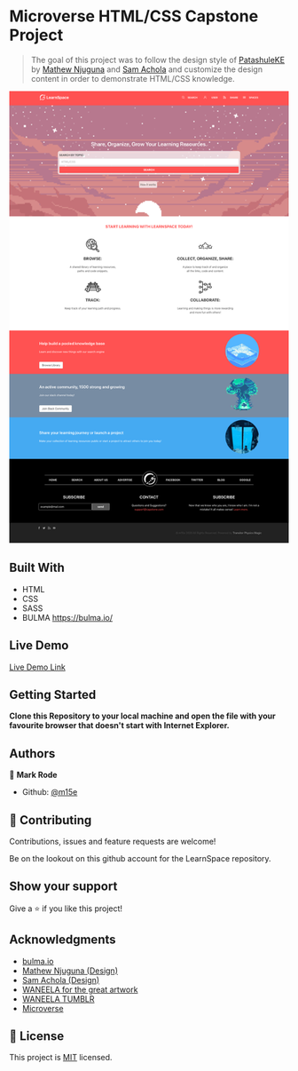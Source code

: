 # Microverse HTML/CSS Capstone Project

> The goal of this project was to follow the design style of [PatashuleKE](https://www.behance.net/gallery/25563385/PatashuleKE) by [Mathew Njuguna](https://www.behance.net/mathewnjuguna) and [Sam Achola](https://www.behance.net/aweSam) and customize the design content in order to demonstrate HTML/CSS knowledge.

![screenshot](./screenshot.png)


## Built With

- HTML
- CSS
- SASS
- BULMA https://bulma.io/

## Live Demo

[Live Demo Link](https://epic-wozniak-4c8300.netlify.app)


## Getting Started

**Clone this Repository to your local machine and open the file with your favourite browser that doesn't start with Internet Explorer.**


## Authors

👤 **Mark Rode**

- Github: [@m15e](https://github.com/m15e)

## 🤝 Contributing

Contributions, issues and feature requests are welcome!

Be on the lookout on this github account for the LearnSpace repository.

## Show your support

Give a ⭐️ if you like this project!

## Acknowledgments

- [bulma.io](https://bulma.io)
- [Mathew Njuguna (Design)](https://www.behance.net/mathewnjuguna)  
- [Sam Achola (Design)](https://www.behance.net/aweSam)
- [WANEELA for the great artwork](www.patreon.com/waneella)
- [WANEELA TUMBLR](https://waneella.tumblr.com/)
- [Microverse](https://microverse.org)


## 📝 License

This project is [MIT](lic.url) licensed.